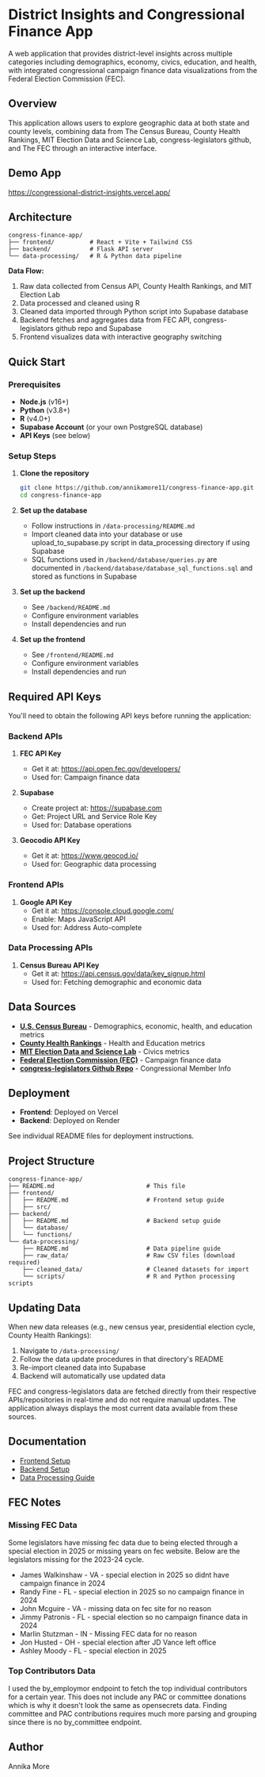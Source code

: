 # District Insights and Congressional Finance App

A web application that provides district-level insights across multiple categories including demographics, economy, civics, education, and health, with integrated congressional campaign finance data visualizations from the Federal Election Commission (FEC).

## Overview

This application allows users to explore geographic data at both state and county levels, combining data from The Census Bureau, County Health Rankings, MIT Election Data and Science Lab, congress-legislators github, and The FEC through an interactive interface.

## Demo App

https://congressional-district-insights.vercel.app/

## Architecture

```
congress-finance-app/
├── frontend/          # React + Vite + Tailwind CSS
├── backend/           # Flask API server
└── data-processing/   # R & Python data pipeline
```

**Data Flow:**
1. Raw data collected from Census API, County Health Rankings, and MIT Election Lab
2. Data processed and cleaned using R
3. Cleaned data imported through Python script into Supabase database
4. Backend fetches and aggregates data from FEC API, congress-legislators github repo and Supabase
5. Frontend visualizes data with interactive geography switching

## Quick Start

### Prerequisites

- **Node.js** (v16+)
- **Python** (v3.8+)
- **R** (v4.0+)
- **Supabase Account** (or your own PostgreSQL database)
- **API Keys** (see below)

### Setup Steps

1. **Clone the repository**
   ```bash
   git clone https://github.com/annikamore11/congress-finance-app.git
   cd congress-finance-app
   ```

2. **Set up the database**
   - Follow instructions in `/data-processing/README.md`
   - Import cleaned data into your database or use upload_to_supabase.py script in data_processing directory if using Supabase
   - SQL functions used in `/backend/database/queries.py` are documented in `/backend/database/database_sql_functions.sql` and stored as functions in Supabase

3. **Set up the backend**
   - See `/backend/README.md`
   - Configure environment variables
   - Install dependencies and run

4. **Set up the frontend**
   - See `/frontend/README.md`
   - Configure environment variables
   - Install dependencies and run

## Required API Keys

You'll need to obtain the following API keys before running the application:

### Backend APIs
1. **FEC API Key**
   - Get it at: https://api.open.fec.gov/developers/
   - Used for: Campaign finance data

2. **Supabase**
   - Create project at: https://supabase.com
   - Get: Project URL and Service Role Key
   - Used for: Database operations

3. **Geocodio API Key**
   - Get it at: https://www.geocod.io/
   - Used for: Geographic data processing

### Frontend APIs
1. **Google API Key**
   - Get it at: https://console.cloud.google.com/
   - Enable: Maps JavaScript API
   - Used for: Address Auto-complete

### Data Processing APIs
1. **Census Bureau API Key**
   - Get it at: https://api.census.gov/data/key_signup.html
   - Used for: Fetching demographic and economic data

## Data Sources

- [**U.S. Census Bureau**](https://www.census.gov/programs-surveys/acs.html) - Demographics, economic, health, and education metrics
- [**County Health Rankings**](https://www.countyhealthrankings.org/health-data/methodology-and-sources/data-documentation) - Health and Education metrics
- [**MIT Election Data and Science Lab**](https://dataverse.harvard.edu/dataset.xhtml?persistentId=doi:10.7910/DVN/VOQCHQ) - Civics metrics
- [**Federal Election Commission (FEC)**](https://www.fec.gov/) - Campaign finance data
- [**congress-legislators Github Repo**](https://github.com/unitedstates/congress-legislators) - Congressional Member Info

## Deployment

- **Frontend**: Deployed on Vercel
- **Backend**: Deployed on Render

See individual README files for deployment instructions.

## Project Structure

```
congress-finance-app/
├── README.md                          # This file
├── frontend/
│   ├── README.md                      # Frontend setup guide
│   ├── src/
├── backend/
│   ├── README.md                      # Backend setup guide
│   └── database/
│   └── functions/                
└── data-processing/
    ├── README.md                      # Data pipeline guide
    ├── raw_data/                      # Raw CSV files (download required)
    ├── cleaned_data/                  # Cleaned datasets for import
    └── scripts/                       # R and Python processing scripts
```

## Updating Data

When new data releases (e.g., new census year, presidential election cycle, County Health Rankings):

1. Navigate to `/data-processing/`
2. Follow the data update procedures in that directory's README
3. Re-import cleaned data into Supabase
4. Backend will automatically use updated data

FEC and congress-legislators data are fetched directly from their respective APIs/repositories in real-time and do not require manual updates. The application always displays the most current data available from these sources.

## Documentation

- [Frontend Setup](./frontend/README.md)
- [Backend Setup](./backend/README.md)
- [Data Processing Guide](./data-processing/README.md)

## FEC Notes
### Missing FEC Data
Some legislators have missing fec data due to being elected through a special election in 2025 or missing years on fec website. Below are the legislators missing for the 2023-24 cycle.
- James Walkinshaw - VA - special election in 2025 so didnt have campaign finance in 2024
- Randy Fine - FL - special election in 2025 so no campaign finance in 2024 
- John Mcguire - VA - missing data on fec site for no reason
- Jimmy Patronis - FL - special election so no campaign finance data in 2024 
- Marlin Stutzman - IN - Missing FEC data for no reason
- Jon Husted - OH - special election after JD Vance left office
- Ashley Moody - FL - special election in 2025

### Top Contributors Data
I used the by_employmor endpoint to fetch the top individual contributors for a certain year. This does not include any PAC or committee donations which is why it doesn't look the same as opensecrets data. Finding committee and PAC contributions requires much more parsing and grouping since there is no by_committee endpoint. 

## Author

Annika More